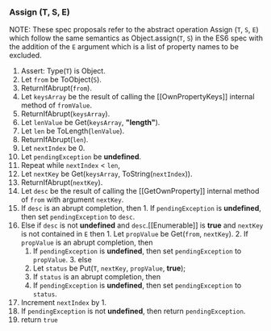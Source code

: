 ### Assign (T, S, E) ###

NOTE: These spec proposals refer to the abstract operation Assign (`T`, `S`, `E`) which follow the same semantics as Object.assign(`T`, `S`) in the ES6 spec with the addition of the `E` argument which is a list of property names to be excluded.

1. Assert: Type(`T`) is Object.
2. Let `from` be ToObject(`S`).
3. ReturnIfAbrupt(`from`).
4. Let `keysArray` be the result of calling the [[OwnPropertyKeys]] internal method of `fromValue`.
5. ReturnIfAbrupt(`keysArray`).
6. Let `lenValue` be Get(`keysArray`, __"length"__).
7. Let `len` be ToLength(`lenValue`).
8. ReturnIfAbrupt(`len`).
9. Let `nextIndex` be 0.
10. Let `pendingException` be __undefined__.
11. Repeat while `nextIndex` < `len`,
  1. Let `nextKey` be Get(`keysArray`, ToString(`nextIndex`)).
  2. ReturnIfAbrupt(`nextKey`).
  3. Let `desc` be the result of calling the [[GetOwnProperty]] internal method of `from` with argument `nextKey`.
  4. If `desc` is an abrupt completion, then
    1. If `pendingException` is __undefined__, then set `pendingException` to `desc`.
  5. Else if `desc` is not __undefined__ and `desc`.[[Enumerable]] is __true__ and `nextKey` is not contained in `E` then
    1. Let `propValue` be Get(`from`, `nextKey`).
    2. If `propValue` is an abrupt completion, then
      1. If `pendingException` is __undefined__, then set `pendingException` to `propValue`.
    3. else
      1. Let `status` be Put(`T`, `nextKey`, `propValue`, __true__);
      2. If `status` is an abrupt completion, then
        1. If `pendingException` is __undefined__, then set `pendingException` to `status`.
  6. Increment `nextIndex` by 1.
12. If `pendingException` is not __undefined__, then return `pendingException`.
13. return `true`
